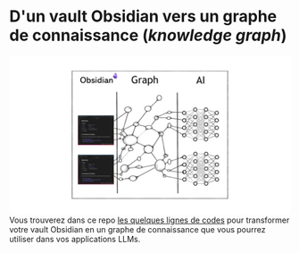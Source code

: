 # D'un vault Obsidian vers un graphe de connaissance (_knowledge graph_)

![](obsidian_to_ai.jpg)
Vous trouverez dans ce repo [les quelques lignes de codes](obsidian_to_kg.ipynb) pour transformer votre vault Obsidian en un graphe de connaissance que vous pourrez utiliser dans vos applications LLMs.

